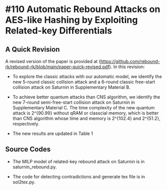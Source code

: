 #110 Automatic Rebound Attacks on AES-like Hashing by Exploiting Related-key Differentials
===

A Quick Revision
---

A revised version of the paper is provided at (https://github.com/rebound-rk/rebound-rk/blob/main/paper-quick-revised.pdf). In this revision:


* To explore the classic attacks with our automatic model, we identify the new 5-round classic collision attack and a 6-round classic free-start collision attack on Saturnin in Supplementary Material B.

* To achieve better quantum attacks than CNS algorithm, we identify the new 7-round semi-free-start collision attack on Saturnin in Supplementary Material C. The time complexity of the new quantum attack is 2^{90.99} without qRAM or classcial memory, which is better than CNS algorithm whose time and memory is 2^{102.4} and 2^{51.2}, respectively.

* The new results are updated in Table 1



Source Codes
---

* The MILP model of related-key rebound attack on Saturnin is in saturnin_rebound.py.

* The code for detecting contradictions and generate tex file is in sol2tex.py.
